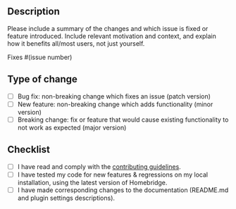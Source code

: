 ## Description

Please include a summary of the changes and which issue is fixed or feature introduced. Include relevant motivation and context, and explain how it benefits all/most users, not just yourself.

Fixes #(issue number)

## Type of change

- [ ] Bug fix: non-breaking change which fixes an issue (patch version)
- [ ] New feature: non-breaking change which adds functionality (minor version)
- [ ] Breaking change: fix or feature that would cause existing functionality to not work as expected (major version)

## Checklist

- [ ] I have read and comply with the [contributing guidelines](https://github.com/homebridge-panasonic-ac-platform/homebridge-panasonic-ac-platform/blob/master/CONTRIBUTING.md).
- [ ] I have tested my code for new features & regressions on my local installation, using the latest version of Homebridge.
- [ ] I have made corresponding changes to the documentation (README.md and plugin settings descriptions).
